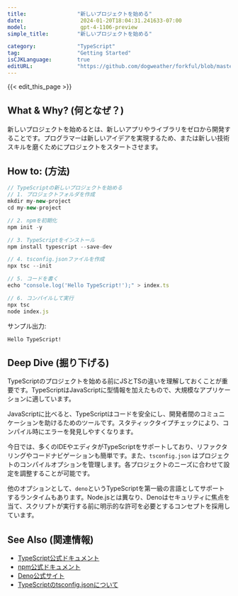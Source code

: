 ```yaml
---
title:                "新しいプロジェクトを始める"
date:                  2024-01-20T18:04:31.241633-07:00
model:                 gpt-4-1106-preview
simple_title:         "新しいプロジェクトを始める"

category:             "TypeScript"
tag:                  "Getting Started"
isCJKLanguage:        true
editURL:              "https://github.com/dogweather/forkful/blob/master/content/ja/typescript/starting-a-new-project.md"
---
```


{{< edit_this_page >}}

## What & Why? (何となぜ？)

新しいプロジェクトを始めるとは、新しいアプリやライブラリをゼロから開発することです。プログラマーは新しいアイデアを実現するため、または新しい技術スキルを磨くためにプロジェクトをスタートさせます。

## How to: (方法)

```TypeScript
// TypeScriptの新しいプロジェクトを始める
// 1. プロジェクトフォルダを作成
mkdir my-new-project
cd my-new-project

// 2. npmを初期化
npm init -y

// 3. TypeScriptをインストール
npm install typescript --save-dev

// 4. tsconfig.jsonファイルを作成
npx tsc --init

// 5. コードを書く
echo "console.log('Hello TypeScript!');" > index.ts

// 6. コンパイルして実行
npx tsc
node index.js
```

サンプル出力:
```
Hello TypeScript!
```

## Deep Dive (掘り下げる)

TypeScriptのプロジェクトを始める前にJSとTSの違いを理解しておくことが重要です。TypeScriptはJavaScriptに型情報を加えたもので、大規模なアプリケーションに適しています。

JavaScriptに比べると、TypeScriptはコードを安全にし、開発者間のコミュニケーションを助けるためのツールです。スタティックタイプチェックにより、コンパイル時にエラーを発見しやすくなります。

今日では、多くのIDEやエディタがTypeScriptをサポートしており、リファクタリングやコードナビゲーションも簡単です。また、`tsconfig.json` はプロジェクトのコンパイルオプションを管理します。各プロジェクトのニーズに合わせて設定を調整することが可能です。

他のオプションとして、`deno`というTypeScriptを第一級の言語としてサポートするランタイムもあります。Node.jsとは異なり、Denoはセキュリティに焦点を当て、スクリプトが実行する前に明示的な許可を必要とするコンセプトを採用しています。

## See Also (関連情報)

- [TypeScript公式ドキュメント](https://www.typescriptlang.org/docs/)
- [npm公式ドキュメント](https://docs.npmjs.com/)
- [Deno公式サイト](https://deno.land/)
- [TypeScriptのtsconfig.jsonについて](https://www.typescriptlang.org/tsconfig)
